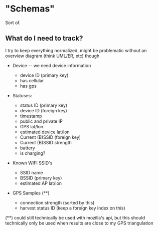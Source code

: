 # "Schemas"

Sort of.

## What do I need to track?

I try to keep everything normalized, might be problematic without an overview diagram (think UML/ER, etc) though

- Device -- we need device information
  - device ID (primary key)
  - has cellular
  - has gps

- Statuses:
  - status ID (primary key)
  - device ID (foreign key)
  - timestamp
  - public and private IP
  - GPS lat/lon
  - estimated device lat/lon
  - Current (B)SSID (foreign key)
  - Current (B)SSID strength
  - battery
  - is charging?
  
- Known WIFI SSID's
  - SSID name
  - BSSID (primary key)
  - estimated AP lat/lon

- GPS Samples (**)
  - connection strength (sorted by this)
  - harvest status ID (keep a foreign key index on this)

(**) could still technically be used with mozilla's api, but this should technically only be used when results are close to my GPS triangulation
